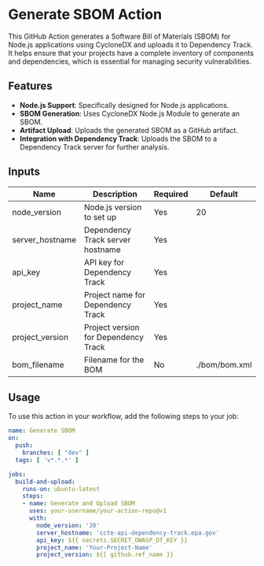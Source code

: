 # Generate SBOM Action

This GitHub Action generates a Software Bill of Materials (SBOM) for Node.js applications using CycloneDX and uploads it to Dependency Track. It helps ensure that your projects have a complete inventory of components and dependencies, which is essential for managing security vulnerabilities.

## Features
- **Node.js Support**: Specifically designed for Node.js applications.
- **SBOM Generation**: Uses CycloneDX Node.js Module to generate an SBOM.
- **Artifact Upload**: Uploads the generated SBOM as a GitHub artifact.
- **Integration with Dependency Track**: Uploads the SBOM to a Dependency Track server for further analysis.

## Inputs

| Name             | Description                                      | Required | Default               |
|------------------|--------------------------------------------------|----------|-----------------------|
| node_version     | Node.js version to set up                       | Yes      | 20                    |
| server_hostname   | Dependency Track server hostname                 | Yes      |                       |
| api_key          | API key for Dependency Track                     | Yes      |                       |
| project_name     | Project name for Dependency Track                | Yes      |                       |
| project_version   | Project version for Dependency Track             | Yes      |                       |
| bom_filename     | Filename for the BOM                             | No       | ./bom/bom.xml        |

## Usage

To use this action in your workflow, add the following steps to your job:

```yaml
name: Generate SBOM
on:
  push:
    branches: [ "dev" ]
  tags: [ 'v*.*.*' ]

jobs:
  build-and-upload:
    runs-on: ubuntu-latest
    steps:
    - name: Generate and Upload SBOM
      uses: your-username/your-action-repo@v1
      with:
        node_version: '20'
        server_hostname: 'ccte-api-dependency-track.epa.gov'
        api_key: ${{ secrets.SECRET_OWASP_DT_KEY }}
        project_name: 'Your-Project-Name'
        project_version: ${{ github.ref_name }}

